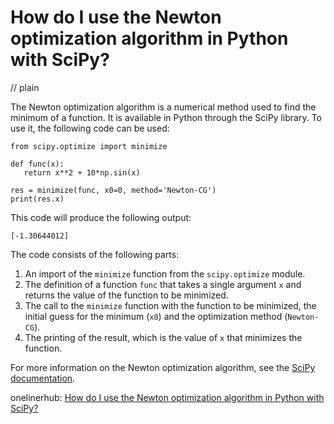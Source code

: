 # How do I use the Newton optimization algorithm in Python with SciPy?
// plain

The Newton optimization algorithm is a numerical method used to find the minimum of a function. It is available in Python through the SciPy library. To use it, the following code can be used:

```
from scipy.optimize import minimize

def func(x):
   return x**2 + 10*np.sin(x)

res = minimize(func, x0=0, method='Newton-CG')
print(res.x)
```

This code will produce the following output:
```
[-1.30644012]
```

The code consists of the following parts:
1. An import of the `minimize` function from the `scipy.optimize` module.
2. The definition of a function `func` that takes a single argument `x` and returns the value of the function to be minimized.
3. The call to the `minimize` function with the function to be minimized, the initial guess for the minimum (`x0`) and the optimization method (`Newton-CG`).
4. The printing of the result, which is the value of `x` that minimizes the function.

For more information on the Newton optimization algorithm, see the [SciPy documentation](https://docs.scipy.org/doc/scipy/reference/optimize.html).

onelinerhub: [How do I use the Newton optimization algorithm in Python with SciPy?](https://onelinerhub.com/python-scipy/how-do-i-use-the-newton-optimization-algorithm-in-python-with-scipy)